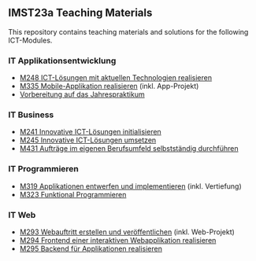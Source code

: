 ## IMST23a Teaching Materials

This repository contains teaching materials and solutions for the following ICT-Modules.

### IT Applikationsentwicklung 

- [M248 ICT-Lösungen mit aktuellen Technologien realisieren](../../../../m248)
- [M335 Mobile-Applikation realisieren](../../../../m335) (inkl. App-Projekt)
- [Vorbereitung auf das Jahrespraktikum](../../../../prakt)

### IT Business

- [M241 Innovative ICT-Lösungen initialisieren](../../../../m241_m245)
- [M245 Innovative ICT-Lösungen umsetzen](../../../../m241_m245)
- [M431 Aufträge im eigenen Berufsumfeld selbstständig durchführen](../../../../m293)

### IT Programmieren

- [M319 Applikationen entwerfen und implementieren](../../../../m319) (inkl. Vertiefung)
- [M323 Funktional Programmieren](../../../../m323)

### IT Web

- [M293 Webauftritt erstellen und veröffentlichen](../../../../m293) (inkl. Web-Projekt)
- [M294 Frontend einer interaktiven Webapplikation realisieren](../../../../m294)
- [M295 Backend für Applikationen realisieren](../../../../m293)
